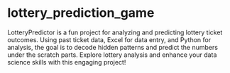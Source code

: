 # lottery_prediction_game
LotteryPredictor is a fun project for analyzing and predicting lottery ticket outcomes. Using past ticket data, Excel for data entry, and Python for analysis, the goal is to decode hidden patterns and predict the numbers under the scratch parts. Explore lottery analysis and enhance your data science skills with this engaging project!
